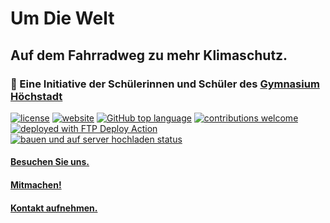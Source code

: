 # Um Die Welt
## Auf dem Fahrradweg zu mehr Klimaschutz.
### 🚀 Eine Initiative der Schülerinnen und Schüler des [Gymnasium Höchstadt](https://gymnasium-hoechstadt.de)

[![license](https://img.shields.io/github/license/LeonardNolting/umdiewelt)](LICENSE.txt)
[![website](https://img.shields.io/website-up-down-green-red/http/umdiewelt.gymnasium-hoechstadt.de)](http://umdiewelt.gymnasium-hoechstadt.de)
[![GitHub top language](https://img.shields.io/github/languages/top/LeonardNolting/umdiewelt)](https://www.typescriptlang.org/)
[![contributions welcome](https://img.shields.io/badge/contributions-welcome-brightgreen.svg?style=flat)](https://github.com/LeonardNolting/umdiewelt/issues)
[![deployed with FTP Deploy Action](https://img.shields.io/badge/Deployed%20With-FTP%20DEPLOY%20ACTION-%3CCOLOR%3E?color=0077b6)](https://github.com/SamKirkland/FTP-Deploy-Action)
[![bauen und auf server hochladen status](https://github.com/LeonardNolting/umdiewelt/actions/workflows/hochladen.yml/badge.svg)](https://github.com/LeonardNolting/umdiewelt/actions)

#### [Besuchen Sie uns.](https://umdiewelt.gymnasium-hoechstadt.de "Gymnasium Höchstadt - Um Die Welt")

#### [Mitmachen!](https://umdiewelt.gymnasium-hoechstadt.de#mitmachen)

#### [Kontakt aufnehmen.](mailto:leonard.nolting@gymhoes.de?subject=)
